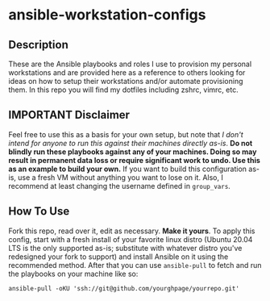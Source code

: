 # ansible-workstation-configs

## Description
These are the Ansible playbooks and roles I use to provision my personal
workstations and are provided here as a reference to others looking for ideas
on how to setup their workstations and/or automate provisioning them. In this
repo you will find my dotfiles including zshrc, vimrc, etc.

## IMPORTANT Disclaimer
Feel free to use this as a basis for your own setup, but note that *I don't
intend for anyone to run this against their machines directly as-is*. **Do not
blindly run these playbooks against any of your machines. Doing so may result
in permanent data loss or require significant work to undo. Use this as an
example to build your own.** If you want to build this configuration as-is,
use a fresh VM without anything you want to lose on it. Also, I recommend at
least changing the username defined in `group_vars`. 

## How To Use
Fork this repo, read over it, edit as necessary. **Make it yours**. To apply
this config, start with a fresh install of your favorite linux distro (Ubuntu
20.04 LTS is the only supported as-is; substitute with whatever distro you've
redesigned your fork to support) and install Ansible on it using the
recommended method. After that you can use `ansible-pull` to fetch and run the
playbooks on your machine like so:

    ansible-pull -oKU 'ssh://git@github.com/yourghpage/yourrepo.git'

